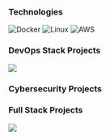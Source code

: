 [![]()]([https://nehoray.tech/])

### Technologies
![Docker](https://img.shields.io/badge/-Docker-000?&logo=Docker)
![Linux](https://img.shields.io/badge/-Linux-000?&logo=Linux)
![AWS](https://img.shields.io/badge/-AWS-000?&logo=Amazon-AWS&logoColor=F90)

### DevOps Stack Projects

[![](https://img.shields.io/badge/-🌐%20My%20Website-000)](https://github.com/adamalston/v2)

### Cybersecurity Projects


### Full Stack Projects

[![](https://img.shields.io/badge/-🌐%20My%20Website-000)](https://github.com/adamalston/v2)
